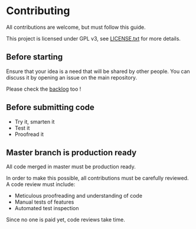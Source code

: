 # Contributing

All contributions are welcome, but must follow this guide.       

This project is licensed under GPL v3, see [LICENSE.txt](./LICENSE.txt) for more details.         


## Before starting 

Ensure that your idea is a need that will be shared by other people. You can discuss it by opening an issue on 
the main repository.    

Please check the [backlog](documentation/5_backlog.md) too !


## Before submitting code

- Try it, smarten it
- Test it
- Proofread it


## Master branch is production ready

All code merged in master must be production ready.      

In order to make this possible, all contributions must be carefully reviewed. A code review must include:    
- Meticulous proofreading and understanding of code 
- Manual tests of features 
- Automated test inspection     

Since no one is paid yet, code reviews take time.     


